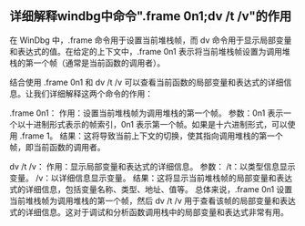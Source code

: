 ## 详细解释windbg中命令".frame 0n1;dv /t /v"的作用

在 WinDbg 中，.frame 命令用于设置当前堆栈帧，而 dv 命令用于显示局部变量和表达式的值。在给定的上下文中，.frame 0n1 表示将当前堆栈帧设置为调用堆栈的第一个帧（通常是当前函数的调用者）。

结合使用 .frame 0n1 和 dv /t /v 可以查看当前函数的局部变量和表达式的详细信息。让我们详细解释这两个命令的作用：

.frame 0n1：
作用：设置当前堆栈帧为调用堆栈的第一个帧。
参数：0n1 表示一个以十进制形式表示的帧索引，0n1 表示第一个帧。如果是十六进制形式，可以使用 .frame 1。
结果：这将导致当前上下文的切换，使其指向调用堆栈的第一个帧，即当前函数的调用者。

dv /t /v：
作用：显示局部变量和表达式的详细信息。
参数：
/t：以类型信息显示变量。
/v：以详细信息显示变量。
结果：这将显示当前堆栈帧的局部变量和表达式的详细信息，包括变量名称、类型、地址、值等。
总体来说，.frame 0n1 设置当前堆栈帧为调用堆栈的第一个帧，然后 dv /t /v 用于查看该帧的局部变量和表达式的详细信息。这对于调试和分析函数调用栈中的局部变量和表达式非常有用。
